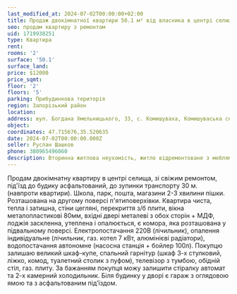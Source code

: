 ```yaml
---
last_modified_at: 2024-07-02T00:00:00+02:00
title: Продаж двокімнатної квартири 50.1 м² від власника в центрі селища на Б. Хмельницького
seo: продам квартиру з ремонтом
uid: 1719938251
type: Квартира
rent:
rooms: '2'
surface: '50.1'
surface_land:
price: $12000
price_sqmt:
floor: '2'
floors: '5'
parking: Прибудинкова територія
region: Запорізький район
location:
address: вул. Богдана Хмельницького, 33, с. Комишуваха, Комишуваська селищна територіальна громада
object:
coordinates: 47.715676,35.520635
date: 2024-07-02T00:00:00.000Z
seller: Руслан Шашков
phone: 380965496060
description: Вторинна житлова неухомість, житло відремонтоване з меблями і технікою, придатне і готове для проживання
---
```


Продам двокімнатну квартиру в центрі селища, зі свіжим ремонтом, під'їзд до будику асфальтований, до зупинки транспорту 30 м. (навпроти квартири). Школа, парк, пошта, магазини 2-3 хвилини пішки. Розташована на другому поверсі п'ятиповерхівки. Квартира чиста, тепла і затишна, стіни цегляні, перекриття з/б плити, вікна металопластикові 80мм, вхідні двері металеві з обох сторін + МДФ, лоджія заскленна, утеплена і опалюється, є комора, яка розташована у підвальному поверсі. Електропостачання 220В (лічильник), опалення індивідуальне (лічильник, газ. котел 7 кВт, алюмінієві радіатори), водопостачання автономне (насосна станція + бойлер 100л). Покупцю залишаю великий шкаф-купе, спальний гарнітур (шкаф 3-х стулковий, ліжко, комод, туалетний столик з пуфом), телевізор з тумбою, обідній стіл, газ. плиту. За бажанням покупця можу залишити стіралку автомат та 2-х камерний холодильник. Біля будинку у дворі є гараж з оглядовою ямою та з асфальтованим під'їздом.
